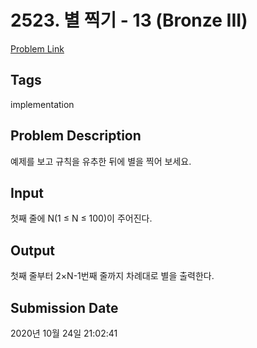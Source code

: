 # 2523. 별 찍기 - 13 (Bronze III) 

[Problem Link](https://www.acmicpc.net/problem/2523) 

## Tags

implementation

## Problem Description

<p>예제를 보고 규칙을 유추한 뒤에 별을 찍어 보세요.</p>

## Input

 <p><span class="s1">첫째</span> <span class="s1">줄에</span> N(1 ≤ N ≤ 100)<span class="s1">이</span> <span class="s1">주어진다</span>.</p>

## Output

 <p>첫째<span class="s1"> </span>줄부터<span class="s1"> 2×N-1</span>번째<span class="s1"> </span>줄까지<span class="s1"> </span>차례대로<span class="s1"> </span>별을<span class="s1"> </span>출력한다<span class="s1">.</span></p>

## Submission Date

2020년 10월 24일 21:02:41

